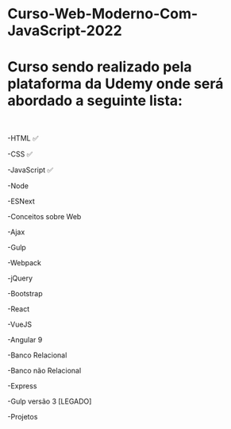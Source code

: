# Curso-Web-Moderno-Com-JavaScript-2022

<h1>Curso sendo realizado pela plataforma da Udemy onde será abordado a seguinte lista:</h1>
<br/>
<p>-HTML ✅</p>
<p>-CSS ✅</p>
<p>-JavaScript ✅</p>
<p>-Node</p>
<p>-ESNext</p>
<p>-Conceitos sobre Web</p>
<p>-Ajax</p>
<p>-Gulp</p>
<p>-Webpack</p>
<p>-jQuery</p>
<p>-Bootstrap</p>
<p>-React</p>
<p>-VueJS</p>
<p>-Angular 9</p>
<p>-Banco Relacional</p>
<p>-Banco não Relacional</p>
<p>-Express</p>
<p>-Gulp versão 3 [LEGADO]</p>
<p>-Projetos</p>
